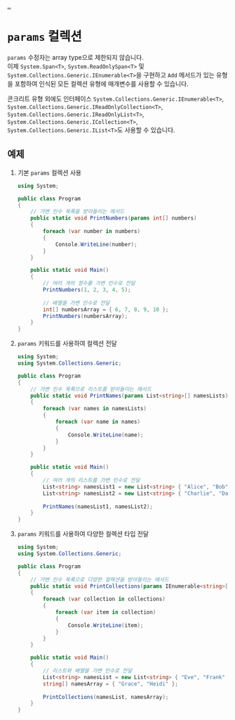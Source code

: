 [..](13.md)

# `params` 컬렉션

`params` 수정자는 array type으로 제한되지 않습니다.</br>
이제 `System.Span<T>`, `System.ReadOnlySpan<T>` 및 `System.Collections.Generic.IEnumerable<T>`을 구현하고 `Add` 메서드가 있는 유형을 포함하여 인식된 모든 컬렉션 유형에 매개변수를 사용할 수 있습니다.

콘크리트 유형 외에도 인터페이스 `System.Collections.Generic.IEnumerable<T>`, `System.Collections.Generic.IReadOnlyCollection<T>`, `System.Collections.Generic.IReadOnlyList<T>`, `System.Collections.Generic.ICollection<T>`, `System.Collections.Generic.IList<T>`도 사용할 수 있습니다.

## 예제

1. 기본 `params` 컬렉션 사용
    ```cs
    using System;

    public class Program
    {
        // 가변 인수 목록을 받아들이는 메서드
        public static void PrintNumbers(params int[] numbers)
        {
            foreach (var number in numbers)
            {
                Console.WriteLine(number);
            }
        }

        public static void Main()
        {
            // 여러 개의 정수를 가변 인수로 전달
            PrintNumbers(1, 2, 3, 4, 5);
            
            // 배열을 가변 인수로 전달
            int[] numbersArray = { 6, 7, 8, 9, 10 };
            PrintNumbers(numbersArray);
        }
    }
    ```

2. `params` 키워드를 사용하여 컬렉션 전달
    ```cs
    using System;
    using System.Collections.Generic;

    public class Program
    {
        // 가변 인수 목록으로 리스트를 받아들이는 메서드
        public static void PrintNames(params List<string>[] namesLists)
        {
            foreach (var names in namesLists)
            {
                foreach (var name in names)
                {
                    Console.WriteLine(name);
                }
            }
        }

        public static void Main()
        {
            // 여러 개의 리스트를 가변 인수로 전달
            List<string> namesList1 = new List<string> { "Alice", "Bob" };
            List<string> namesList2 = new List<string> { "Charlie", "Dave" };
            
            PrintNames(namesList1, namesList2);
        }
    }
    ```

3. `params` 키워드를 사용하여 다양한 컬렉션 타입 전달
    ```cs
    using System;
    using System.Collections.Generic;

    public class Program
    {
        // 가변 인수 목록으로 다양한 컬렉션을 받아들이는 메서드
        public static void PrintCollections(params IEnumerable<string>[] collections)
        {
            foreach (var collection in collections)
            {
                foreach (var item in collection)
                {
                    Console.WriteLine(item);
                }
            }
        }

        public static void Main()
        {
            // 리스트와 배열을 가변 인수로 전달
            List<string> namesList = new List<string> { "Eve", "Frank" };
            string[] namesArray = { "Grace", "Heidi" };
            
            PrintCollections(namesList, namesArray);
        }
    }
    ```
